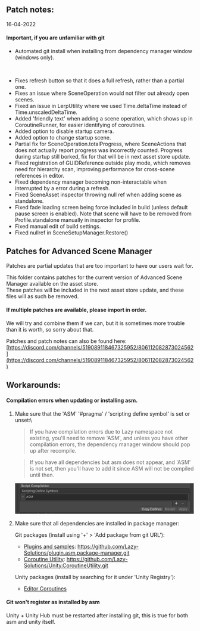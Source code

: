 ## Patch notes:
16-04-2022

#### Important, if you are unfamiliar with git
- Automated git install when installing from dependency manager window (windows only). 
</br>

- Fixes refresh button so that it does a full refresh, rather than a partial one.
- Fixes an issue where SceneOperation would not filter out already open scenes.
- Fixed an issue in LerpUtility where we used Time.deltaTime instead of Time.unscaledDeltaTime.
- Added 'friendly text' when adding a scene operation, which shows up in CoroutineRunner, for easier identifying of coroutines. 
- Added option to disable startup camera.
- Added option to change startup scene.
- Partial fix for SceneOperation.totalProgress, where SceneActions that does not actually report progress was incorrectly counted. Progress during startup still borked, fix for that will be in next asset store update.
- Fixed registration of GUIDReference outside play mode, which removes need for hierarchy scan, improving performance for cross-scene references in editor.
- Fixed dependency manager becoming non-interactable when interrupted by a error during a refresh.
- Fixed SceneAsset inspector throwing null ref when adding scene as standalone.
- Fixed fade loading screen being force included in build (unless default pause screen is enabled). Note that scene will have to be removed from Profile.standalone manually in inspector for profile.
- Fixed manual edit of build settings.
- Fixed nullref in SceneSetupManager.Restore()

## Patches for Advanced Scene Manager

Patches are partial updates that are too important to have our users wait for.

This folder contains patches for the current version of Advanced Scene Manager available on the asset store.\
These patches will be included in the next asset store update, and these files will as such be removed.

#### If multiple patches are available, please import in order.
We will try and combine them if we can, but it is sometimes more trouble than it is worth, so sorry about that.

Patches and patch notes can also be found here:\
[https://discord.com/channels/519089118467325952/806112082873024562](https://discord.com/channels/519089118467325952/806112082873024562)

## Workarounds:
 #### Compilation errors when updating or installing asm.
 
1. Make sure that the 'ASM' '#pragma' / 'scripting define symbol' is set or unset:\
    
    > If you have compilation errors due to Lazy namespace not existing, you'll need to remove 'ASM', and unless you have other compilation errors, the dependency manager window should pop up after recompile.
    
    > If you have all dependencies but asm does not appear, and 'ASM' is not set, then you'll have to add it since ASM will not be compiled until then.
    
    ![](https://raw.githubusercontent.com/Lazy-Solutions/AdvancedSceneManager/main/docs/image/scripting%20define%20symbols.png)
    
2. Make sure that all dependencies are installed in package manager:
 
     Git packages (install using '+' > 'Add package from git URL'):

      * [Plugins and samples](https://github.com/Lazy-Solutions/plugin.asm.package-manager): https://github.com/Lazy-Solutions/plugin.asm.package-manager.git
      * [Coroutine Utility](https://github.com/Lazy-Solutions/Unity.CoroutineUtility): https://github.com/Lazy-Solutions/Unity.CoroutineUtility.git
   
      Unity packages (install by searching for it under 'Unity Registry'):

      * [Editor Coroutines](https://docs.unity3d.com/Manual/com.unity.editorcoroutines.html)
    
 #### Git won't register as installed by asm
 Unity + Unity Hub must be restarted after installing git, this is true for both asm and unity itself.
